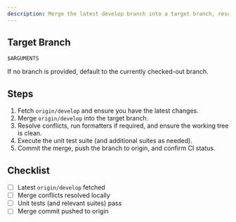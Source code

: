 ```yaml
---
description: Merge the latest develop branch into a target branch, resolve conflicts, and validate tests.
---
```


## Target Branch

```text
$ARGUMENTS
```

If no branch is provided, default to the currently checked-out branch.

## Steps

1. Fetch `origin/develop` and ensure you have the latest changes.
2. Merge `origin/develop` into the target branch.
3. Resolve conflicts, run formatters if required, and ensure the working tree is clean.
4. Execute the unit test suite (and additional suites as needed).
5. Commit the merge, push the branch to origin, and confirm CI status.

## Checklist

- [ ] Latest `origin/develop` fetched
- [ ] Merge conflicts resolved locally
- [ ] Unit tests (and relevant suites) pass
- [ ] Merge commit pushed to origin
